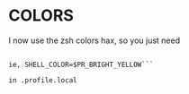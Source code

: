 COLORS
======

I now use the zsh colors hax, so you just need

```SHELL_COLOR=$PR_[BRIGHT_]<COLOR>

ie, SHELL_COLOR=$PR_BRIGHT_YELLOW```

in .profile.local
